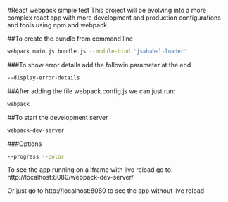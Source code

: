 #React webpack simple test
This project will be evolving into a more complex react app with more development and production configurations and tools using npm and webpack.

##To create the bundle from command line
```sh 
webpack main.js bundle.js --module-bind 'js=babel-loader'
```
###To show error details add the followin parameter at the end
```sh 
--display-error-details
```
##After adding the file webpack.config.js we can just run:
```sh
webpack
```
##To start the development server
```sh
webpack-dev-server
```
###Options
```sh
--progress --color
```
To see the app running on a iframe with live reload go to:
http://localhost:8080/webpack-dev-server/

Or just go to http://localhost:8080 to see the app without live reload